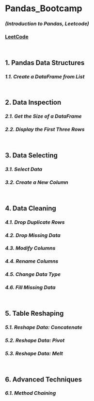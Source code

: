  #                   Pandas_Bootcamp

 ###          _(Introduction to Pandas, Leetcode)_
 ###                       [LeetCode](https://leetcode.com/studyplan/introduction-to-pandas/)
<br>

## 1. Pandas Data Structures
### _1.1. Create a DataFrame from List_ 
<br>

## 2. Data Inspection
### _2.1. Get the Size of a DataFrame_
### _2.2. Display the First Three Rows_
<br> 

## 3. Data Selecting
### _3.1. Select Data_
### _3.2. Create a New Column_
<br>

## 4. Data Cleaning
### _4.1. Drop Duplicate Rows_
### _4.2. Drop Missing Data_
### _4.3. Modify Columns_ 
### _4.4. Rename Columns_
### _4.5. Change Data Type_
### _4.6. Fill Missing Data_
<br>

## 5. Table Reshaping
### _5.1. Reshape Data: Concatenate_
### _5.2. Reshape Data: Pivot_
### _5.3. Reshape Data: Melt_
<br>

## 6. Advanced Techniques
### _6.1. Method Chaining_
<br>
